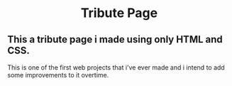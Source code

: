 <h1 align="center"> Tribute Page </h1>

## This a tribute page i made using only HTML and CSS.

This is one of the first web projects that i've ever made and i intend to add some improvements to it overtime.
